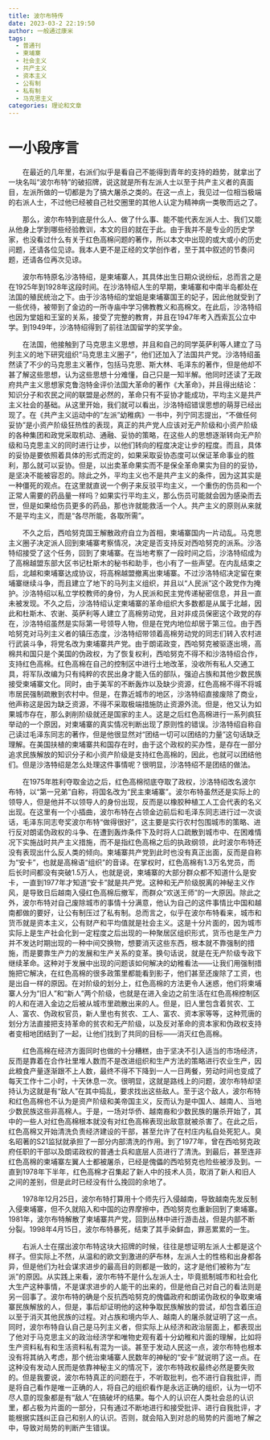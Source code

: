 ```yaml
---
title: 波尔布特传
date: 2023-03-2 22:19:50
author: 一般通过康米
tags:
  - 普通刊
  - 柬埔寨
  - 社会主义
  - 共产主义
  - 资本主义
  - 公有制
  - 私有制
  - 马克思主义
categories: 理论和文章
---
```


# 一小段序言

　　在最近的几年里，右派们似乎是看自己不能得到青年的支持的趋势，就拿出了一块名叫“波尔布特”的破招牌，说这就是所有左派人士以至于共产主义者的真面目，左派所做的一切都是为了搞大屠杀之类的。在这一点上，我见过一位相当极端的右派人士，不过他已经被自己社交圈里的其他人认定为精神病一类敬而远之了。

　　那么，波尔布特到底是什么人、做了什么事、能不能代表左派人士、我们又能从他身上学到哪些经验教训，本文的目的就在于此。由于我并不是专业的历史学家，也没看过什么有关于红色高棉问题的著作，所以本文中出现的或大或小的历史问题，还请各位见谅。我本人更不是正经的文学创作者，至于其中叙述的节奏问题，还请各位再次见谅。

 

　　波尔布特原名沙洛特绍，是柬埔寨人，其具体出生日期众说纷纭，总而言之是在1925年到1928年这段时间。在沙洛特绍人生的早期，柬埔寨和中南半岛都处在法国的殖民统治之下。由于沙洛特绍的堂姐是柬埔寨国王的妃子，因此他就受到了一些优待，被带到了金边的一所寺庙中学习佛教教义和高棉文。在此后，沙洛特绍也因为堂姐和王室的关系，接受了完整的教育，并且在1947年考入西索瓦公立中学。到1949年，沙洛特绍得到了前往法国留学的奖学金。

　　在法国，他接触到了马克思主义思想，并且和自己的同学英萨利等人建立了马列主义的地下研究组织“马克思主义圈子”，他们还加入了法国共产党。沙洛特绍虽然读了不少的马克思主义著作，包括马克思、斯大林、毛泽东的著作，但是他却不甚了解这些思想，认为这些思想十分难懂，自己只是一知半解。他同时还读了无政府共产主义思想家克鲁泡特金评价法国大革命的著作《大革命》，并且得出结论：知识分子和农民之间的联盟是必然的，革命只有不妥协才能成功，平均主义是共产主义社会的基础。从这里开始，我们就可以看出，沙洛特绍错误思想的萌芽已经出现了。在《共产主义运动中的“左派”幼稚病》一书中，列宁同志提出，“不做任何妥协”是小资产阶级狂热性的表现，真正的共产党人应该对无产阶级和小资产阶级的各种集团和政党采取机动、通融、妥协的策略，在这些人的思想逐渐转向无产阶级和马克思主义的同时进行让步，以他们转向的程度决定让步的程度。而且，具体的妥协是要依照着具体的形式而定的，如果采取妥协态度可以保证革命事业的胜利，那么就可以妥协。但是，以出卖革命果实而不是保全革命果实为目的的妥协，是坚决不能被容忍的。除此之外，平均主义也不是共产主义的条件，因为这其实是一种僵死的观点。在这里就直说一个例子来反驳平均主义，一个重伤的伤员和一个正常人需要的药品量一样吗？如果实行平均主义，那么伤员可能就会因为感染而去世，但是如果给伤员更多的药品，那也许就能救活一个人。共产主义的原则从来就不是平均主义，而是“各尽所能，各取所需”。

　　不久之后，西哈努克国王解散政府自立为首相，柬埔寨国内一片动乱。马克思主义圈子决定派人回到柬埔寨考察情况，决定是否支持反对西哈努克的派系。沙洛特绍接受了这个任务，回到了柬埔寨。在当地考察了一段时间之后，沙洛特绍成为了高棉越盟东部大区书记杜斯木的秘书和助手，也小有了一些声望。在内乱结束之后，北越和柬埔寨达成协议，将高棉越盟撤离出柬埔寨。不过沙洛特绍决定留在柬埔寨继续斗争，而且建立了地下的马列主义组织，并且以“人民派”这个政党作为掩护。沙洛特绍以私立学校教师的身份，为人民派和民主党传递秘密信息，并且一直未被发现。不久之后，沙洛特绍认定柬埔寨的革命组织大多数都是从属于北越，因此和杜斯木、农谢、英萨利等人建立了高棉劳动党，且对非成员保密这个政党的存在，沙洛特绍虽然是实际第一号领导人物，但是在党内地位却居于第三位。由于西哈努克对马列主义者的镇压态度，沙洛特绍带领着高棉劳动党的同志们转入农村进行武装斗争，将党名改为柬埔寨共产党。由于朗诺政变，西哈努克被驱逐出境，高棉共和国只是个美国的伪政权，为了恢复权利，西哈努克不得不和沙洛特绍合作，支持红色高棉。红色高棉在自己的控制区中进行土地改革，没收所有私人交通工具，将军队改编为只有纯粹的农民出身才能入伍的部队，强迫占族和其他少数民族接受柬埔寨文化。同时，由于美军的不断轰炸以及缺少资源，红色高棉不得不将城市居民强制疏散到农村中。但是，在靠近城市的地区，沙洛特绍直接废除了商业，他声称这是因为缺乏资源，不得不采取极端措施防止资源外流。但是，他又认为如果城市存在，那么剥削阶级就还是国家的主人。这是之后红色高棉进行一系列疯狂举动的一个原因，对柬埔寨的真实情况判断出现了原则性的错误。沙洛特绍自称自己读过毛泽东同志的著作，但是他很显然对“团结一切可以团结的力量”这句话缺乏理解。在美国扶植的柬埔寨共和国存在时，由于这个政权的买办性，是存在一部分追求民族解放的知识分子和小资产阶级是支持红色高棉的，因此，也就可以团结他们。但是沙洛特绍是怎么处理这件事情呢？很明显，沙洛特绍不是团结的做法。

　　在1975年胜利夺取金边之后，红色高棉彻底夺取了政权，沙洛特绍改名波尔布特，以“第一兄弟”自称，将国名改为“民主柬埔寨”。波尔布特虽然还是实际上的领导人，但是他并不以领导人的身份出现，反而是以橡胶种植工人工会代表的名义出现。在这里有一个小插曲，波尔布特在占领金边前后和毛泽东同志进行过一次谈话，毛泽东同志夸奖波尔布特“做得很好”，这主要是实行农村包围城市的策略、进行反对朗诺伪政权的斗争、在遭到轰炸条件下及时将人口疏散到城市中、在困难情况下实施战时共产主义措施，而不是指红色高棉之后的执政纲领，此时波尔布特还没有表现出什么反人类的倾向。柬埔寨共产党到此时也没有真正出面，反而是自称为“安卡”，也就是高棉语“组织”的音译。在掌权时，红色高棉有1.3万名党员，而后长时间都没有突破1.5万人，也就是说，柬埔寨的大部分群众都不知道什么是安卡，一直到1977年才知道“安卡”就是共产党。这种和无产阶级脱离的神秘主义作风，是导致日后越南入侵红色高棉后撤军，而群众“欢送王师”的一大原因。除此之外，波尔布特对自己废除城市的事情十分满意，他认为自己的这件事情比中国和越南都做的要好，让公有制压过了私有制。总而言之，似乎在波尔布特看来，城市和货币就是资本主义，公有财产和平均值就是社会主义。这是十分片面的，因为城市实际上是生产社会化到一定程度之后出现的一种聚居区组织形式，货币也是生产力并不发达时期出现的一种中间交换物，想要消灭这些东西，根本就不靠强制的措施，而是要靠生产力的发展和生产关系的变革。换句话说，就是在无产阶级专政下继续革命。这种对于发展中出现的问题该如何解决的幼稚看法——让我们用强制措施把它解决，在红色高棉的很多政策里都能看到影子，他们甚至还废除了工资，也是出自一样的原因。在对阶级的划分上，红色高棉的方法更令人迷惑，他们将柬埔寨人分为“旧人”和“新人”两个阶级，也就是在进入金边之前生活在红色高棉控制区的人和在进入金边之后被从城市里疏散出来的人。但是，旧人里包含着贫农、工人、富农、伪政权官员，新人里也有贫农、工人、富农、资本家等等，这种荒唐的划分方法直接把支持革命的贫农和无产阶级，以及反对革命的资本家和伪政权支持者变相地团结到了一起，让他们找到了共同的目标——消灭红色高棉。

　　红色高棉在经济方面同时也做的十分糟糕，由于坚决不引入适当的市场经济，反而是靠着在合作社里堆人数而不是改进组织和生产方法的策略进行农业生产，因此粮食产量逐渐跟不上人数，最终不得不下降到一人一日两餐，劳动时间也变成了每天工作十二小时，十天休息一次。很明显，这就是路线上的问题，波尔布特却坚持认为这就是有“敌人”在其中捣乱，要求找出这些敌人。至于这个敌人，波尔布特和红色高棉也不认为是资产阶级和美帝国主义，反而认为是中国人、越南人、当地少数民族这些非高棉人。于是，一场对华侨、越南裔和少数民族的屠杀开始了，其中的一些人对红色高棉根本就没有对红色高棉表现出敌意就被杀害了。在此之后，红色高棉又开始清洗负责经济建设的干部，甚至允许了在村庄内私自处死犯人。臭名昭著的S21监狱就承担了一部分内部清洗的作用。到了1977年，曾在西哈努克政府任职的干部以及朗诺政权的普通士兵和底层人员进行了清洗。到最后，甚至连非红色高棉的柬埔寨左翼人士都被屠杀，已经是傀儡的西哈努克也险些被涉及到。一直到1978年下半年，红色高棉才召集起了新人中的技术人员，取消了新人和旧人之间的差别，但是此时已经没有什么挽回的余地了。

　　1978年12月25日，波尔布特打算用十个师先行入侵越南，导致越南先发反制入侵柬埔寨，但不久就陷入和中国的边界摩擦中，西哈努克也重新回到了柬埔寨。1981年，波尔布特解散了柬埔寨共产党，回到丛林中进行游击战，但是内部不断分裂。1998年4月15日，波尔布特暴死，结束了其手染鲜血，罪恶累累的一生。

　　右派人士在摆出波尔布特这块大招牌的时候，往往是想证明左派人士都是这个样子。但实际上不然，从温和的欧文到激进的萨布林，左派人士的性格和出身都各异，但是他们为社会谋求进步的最高目的则都是一致的，这才是他们被称为“左派”的原因。从实践上来看，波尔布特不是什么左派人士，毕竟抵制城市和社会化大生产这种事情，不是谋求进步的人能干的出来的，但是他自己对自己的看法则是另一回事了。波尔布特的确是个反抗西哈努克的傀儡政府和朗诺伪政权的争取柬埔寨民族解放的人，但是，事后却证明他的这种争取民族解放的尝试，却包含着压迫以至于消灭其他民族的过程。对占族和境内华人、越南人的屠杀就证明了这一点。同时，波尔布特自认自己是马列主义者，但实际上从经济和政治层面上，都表现出了他对于马克思主义的政治经济学和唯物史观有着十分幼稚和片面的理解，比如将生产资料私有和生活资料私有混为一谈。甚至于发动人民这一点，波尔布特也根本没有将其纳入考虑，那个统治柬埔寨人民数年的神秘的“安卡”就说明了这一点。在这种没有发动人民而是依靠神秘主义的情况下，波尔布特政权最终必然是要失败的。但是我要说，波尔布特真正的问题在于，不听取批判，也不进行自我批评，而是将自己看作是唯一正确的人，将自己的组织看作是永远正确的组织，认为一切不尽人意的现象都是有“敌人”在搞破坏的结果。每个人的认识在人类社会总的认识里，都占极为片面的一部分，只有通过不断地进行和接受批评、进行自我批评，才能根据实践纠正自己和别人的认识。否则，就会陷入到对总的局势的片面地了解之中，导致对局势的判断产生错误。